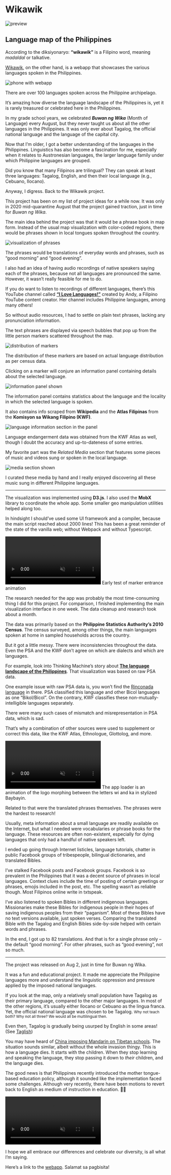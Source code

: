 <!--{
	"template": "work",
	"data": "projects_byid.wikawik"
}-->

# Wikawik

![preview](../img/wikawik_0.jpg)

## Language map of the Philippines

According to the diksiyonaryo: **“wikawik”** is a Filipino word, meaning _madaldal_ or talkative.

[Wikawik](https://kalabasa.github.io/wikawik/), on the other hand, is a webapp that showcases the various languages spoken in the Philippines.

<span class="d3d"><span class="mockup-phone">![phone with webapp](../img/wikawik_mob.jpg)
<span class="phone-body"></span>
</span></span>

There are over 100 languages spoken across the Philippine archipelago.

It’s amazing how diverse the language landscape of the Philippines is, yet it is rarely treasured or celebrated here in the Philippines.

In my grade school years, we celebrated **_Buwan ng Wika_** (Month of Language) every August, but they never taught us about all the other languages in the Philippines. It was only ever about Tagalog, the official national language and the language of the capital city.

Now that I’m older, I got a better understanding of the languages in the Philippines. Linguistics has also become a fascination for me, especially when it relates to Austronesian languages, the larger language family under which Philippine languages are grouped.

Did you know that many Filipinos are trilingual? They can speak at least three languages: Tagalog, English, and then their local language (e.g., Cebuano, Ilocano).

Anyway, I digress. Back to the Wikawik project.

This project has been on my list of project ideas for a while now. It was only in 2020 mid-quarantine August that the project gained traction, just in time for _Buwan ng Wika_.

The main idea behind the project was that it would be a phrase book in map form. Instead of the usual map visualization with color-coded regions, there would be phrases shown in local tongues spoken throughout the country.

![visualization of phrases](../img/wikawik.jpg)

The phrases would be translations of everyday words and phrases, such as “good morning” and “good evening”.

I also had an idea of having audio recordings of native speakers saying each of the phrases, because not all languages are pronounced the same. However, it wasn’t really feasible for me to do.

If you do want to listen to recordings of different languages, there’s this YouTube channel called **[“I Love Languages!”](https://www.youtube.com/playlist?list=PLzyEfc7kyhns0aPJPaVkuwGdz2YLL_xx2)** created by Andy, a Filipino YouTube content creator. Her channel includes Philippine languages, among many others!

So without audio resources, I had to settle on plain text phrases, lacking any pronunciation information.

The text phrases are displayed via speech bubbles that pop up from the little person markers scattered throughout the map.

<span class="bleed">![distribution of markers](../img/wikawik_1.jpg)</span>

The distribution of these markers are based on actual language distribution as per census data.

Clicking on a marker will conjure an information panel containing details about the selected language.

![information panel shown](../img/wikawik_2.jpg)

The information panel contains statistics about the language and the locality in which the selected language is spoken.

It also contains info scraped from **Wikipedia** and the **Atlas Filipinas** from the **Komisyon sa Wikang Filipino (KWF)**.

![language information section in the panel](../img/wikawik_4.jpg)

Language endangerment data was obtained from the KWF Atlas as well, though I doubt the accuracy and up-to-dateness of some entries.

My favorite part was the _Related Media_ section that features some pieces of music and videos sung or spoken in the local language.

![media section shown](../img/wikawik_3.jpg)

I curated these media by hand and I really enjoyed discovering all these music sung in different Philippine languages.

---

The visualization was implemented using **D3.js**. I also used the **MobX** library to coordinate the whole app. Some smaller geo manipulation utilities helped along too.

In hindsight I should’ve used some UI framework and a compiler, because the main script reached about 2000 lines! This has been a great reminder of the state of the vanilla web; without Webpack and without Typescript.

<span>
	<video muted autoplay loop>
		<source src="../video/wikawik_test.mp4">
		<a href="../video/wikawik_test.mp4">Test animation</a>
	</video>
	<span class="caption">Early test of marker entrance animation</span>
</span>

The research needed for the app was probably the most time-consuming thing I did for this project. For comparison, I finished implementing the main visualization interface in one week. The data cleanup and research took about a month.

The data was primarily based on the **Philippine Statistics Authority’s 2010 Census**. The census surveyed, among other things, the main languages spoken at home in sampled households across the country.

But it got a little messy. There were inconsistencies throughout the data. Even the PSA and the KWF don’t agree on which are dialects and which are languages.

For example, look into Thinking Machine’s story about [**The language landscape of the Philippines**](https://stories.thinkingmachin.es/philippine-languages/). That visualization was based on raw PSA data.

One example issue with raw PSA data is, you won’t find the [Rinconada language](https://en.wikipedia.org/wiki/Rinconada_Bikol_language) in there. PSA classified this language and other Bicol languages as one “Bikol/Bicol”. On the contrary, KWF classifies these non-mutually-intelligible languages separately.

There were many such cases of mismatch and misrepresentation in PSA data, which is sad.

That’s why a combination of other sources were used to supplement or correct this data, like the KWF Atlas, Ethnologue, Glottolog, and more.

<span>
	<video muted autoplay loop>
		<source src="../video/wikawik_preloader.mp4">
		<a href="../video/wikawik_preloader.mp4">Preloader animation</a>
	</video>
	<span class="caption">The app loader is an animation of the logo morphing between the letters wi and ka in stylized Baybayin.</span>
</span>

Related to that were the translated phrases themselves. The phrases were the hardest to research!

Usually, meta information about a small language are readily available on the Internet, but what I needed were vocabularies or phrase books for the language. These resources are often non-existent, especially for dying languages that only had a handful of native speakers left.

I ended up going through Internet listicles, language tutorials, chatter in public Facebook groups of tribespeople, bilingual dictionaries, and translated Bibles.

I’ve stalked Facebook posts and Facebook groups. Facebook is so prevalent in the Philippines that it was a decent source of phrases in local languages. Context clues include the time of posting of certain greetings or phrases, emojis included in the post, etc. The spelling wasn’t as reliable though. Most Filipinos online write in txtspeak.

I’ve also listened to spoken Bibles in different indigenous languages. Missionaries make these Bibles for indigenous people in their hopes of saving indigenous peoples from their “paganism”. Most of these Bibles have no text versions available, just spoken verses. Comparing the translated Bible with the Tagalog and English Bibles side-by-side helped with certain words and phrases.

In the end, I got up to 82 translations. And that is for a single phrase only – the default “good morning”. For other phrases, such as “good evening”, not so much.

---

The project was released on Aug 2, just in time for Buwan ng Wika.

It was a fun and educational project. It made me appreciate the Philippine languages more and understand the linguistic oppression and pressure applied by the imposed national languages.

If you look at the map, only a relatively small population have Tagalog as their primary language, compared to the other major languages. In most of the other regions, it’s usually either Ilocano or Cebuano as the lingua franca. Yet, the official national language was chosen to be Tagalog. <small>Why not teach both? Why not all three? We would all be multilingual then.</small>

Even then, Tagalog is gradually being usurped by English in some areas! (See [Taglish](https://en.wikipedia.org/wiki/Taglish))

You may have heard of [China imposing Mandarin on Tibetan schools](https://www.reuters.com/article/us-china-education-tibet/tibetan-language-learning-eroded-under-chinas-bilingual-education-rights-group-idUSKBN20S13W). The situation sounds similar, albeit without the whole invasion thingy. This is how a language dies. It starts with the children. When they stop learning and speaking the language, they stop passing it down to _their_ children, and the language dies.

The good news is that Philippines recently introduced the mother tongue-based education policy, although it sounded like the implementation faced some challenges. Although very recently, there have been motions to revert back to English as medium of instruction in education. 🤷‍♂️

<video muted autoplay loop>
  <source src="../video/wikawik_intro.mp4">
  <a href="../video/wikawik_intro.mp4">Video of a version of the intro animation</a>
</video>

I hope we all embrace our differences and celebrate our diversity, is all what I’m saying.

Here’s a link to the [webapp](https://kalabasa.github.io/wikawik/). Salamat sa pagbisita!
